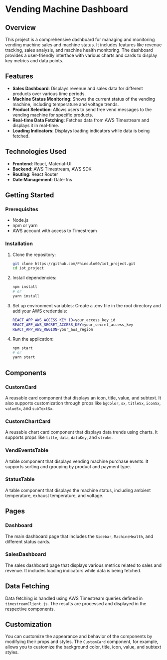 # Vending Machine Dashboard

## Overview
This project is a comprehensive dashboard for managing and monitoring vending machine sales and machine status. It includes features like revenue tracking, sales analysis, and machine health monitoring. The dashboard provides a user-friendly interface with various charts and cards to display key metrics and data points.

## Features
- **Sales Dashboard**: Displays revenue and sales data for different products over various time periods.
- **Machine Status Monitoring**: Shows the current status of the vending machine, including temperature and voltage trends.
- **Product Selection**: Allows users to send free vend messages to the vending machine for specific products.
- **Real-time Data Fetching**: Fetches data from AWS Timestream and displays it in real-time.
- **Loading Indicators**: Displays loading indicators while data is being fetched.

## Technologies Used
- **Frontend**: React, Material-UI
- **Backend**: AWS Timestream, AWS SDK
- **Routing**: React Router
- **Date Management**: Date-fns

## Getting Started

### Prerequisites
- Node.js
- npm or yarn
- AWS account with access to Timestream

### Installation

1. Clone the repository:
   ```bash
   git clone https://github.com/Phindulo60/iot_project.git
   cd iot_project

2. Install dependencies:
   ```bash
   npm install
   # or
   yarn install

3. Set up environment variables:
Create a .env file in the root directory and add your AWS credentials:
    ```bash
    REACT_APP_AWS_ACCESS_KEY_ID=your_access_key_id
    REACT_APP_AWS_SECRET_ACCESS_KEY=your_secret_access_key
    REACT_APP_AWS_REGION=your_aws_region

4. Run the application:
    ```bash
   npm start
   # or
   yarn start


## Components

### CustomCard
A reusable card component that displays an icon, title, value, and subtext. It also supports customization through props like `bgColor`, `sx`, `titleSx`, `iconSx`, `valueSx`, and `subTextSx`.

### CustomChartCard
A reusable chart card component that displays data trends using charts. It supports props like `title`, `data`, `dataKey`, and `stroke`.

### VendEventsTable
A table component that displays vending machine purchase events. It supports sorting and grouping by product and payment type.

### StatusTable
A table component that displays the machine status, including ambient temperature, exhaust temperature, and voltage.

## Pages

### Dashboard
The main dashboard page that includes the `Sidebar`, `MachineHealth`, and different status cards.

### SalesDashboard
The sales dashboard page that displays various metrics related to sales and revenue. It includes loading indicators while data is being fetched.

## Data Fetching
Data fetching is handled using AWS Timestream queries defined in `timestreamClient.js`. The results are processed and displayed in the respective components.

## Customization
You can customize the appearance and behavior of the components by modifying their props and styles. The `CustomCard` component, for example, allows you to customize the background color, title, icon, value, and subtext styles.


